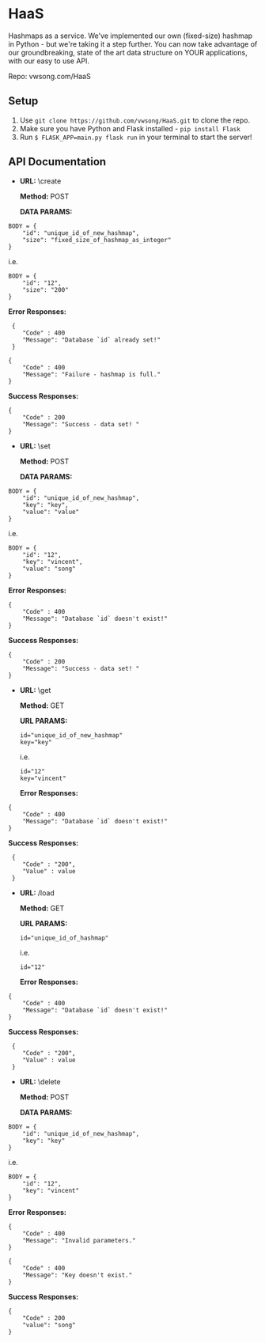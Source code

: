 # **HaaS**

Hashmaps as a service. We've implemented our own (fixed-size) hashmap in Python - but we're taking it a step further. You can now take advantage of our groundbreaking, state of the art data structure on YOUR applications, with our easy to use API.

Repo: vwsong.com/HaaS

## Setup

1. Use `git clone https://github.com/vwsong/HaaS.git` to clone the repo.
2. Make sure you have Python and Flask installed - `pip install Flask`
3. Run `$ FLASK_APP=main.py flask run` in your terminal to start the server!

## API Documentation

* **URL:** \create

  **Method:** POST
  
  **DATA PARAMS:** 
	
``` 
BODY = {
	"id": "unique_id_of_new_hashmap",
	"size": "fixed_size_of_hashmap_as_integer"
}
```
  
  i.e.
``` 
BODY = {
	"id": "12",
	"size": "200"
}
```
  **Error Responses:**
```
 {
	"Code" : 400
	"Message": "Database `id` already set!"
 }
```
```
{
	"Code" : 400
	"Message": "Failure - hashmap is full."
}
```

  **Success Responses:**
```
{
	"Code" : 200
	"Message": "Success - data set!	"
}
```
* **URL:** \set

  **Method:** POST
  
  **DATA PARAMS:** 
	
``` 
BODY = {
	"id": "unique_id_of_new_hashmap",
	"key": "key",
	"value": "value"
}
```
  
  i.e.
``` 
BODY = {
	"id": "12",
	"key": "vincent",
	"value": "song"
}
```
  **Error Responses:**
```
{
	"Code" : 400
	"Message": "Database `id` doesn't exist!"
}
```

  **Success Responses:**
```
{
	"Code" : 200
	"Message": "Success - data set!	"
}
```
* **URL:** \get

  **Method:** GET
  
  **URL PARAMS:** 
	
  ``` 
  id="unique_id_of_new_hashmap"
  key="key"
  ```
  
  i.e.
  ``` 
  id="12"
  key="vincent"
  ```
  **Error Responses:**
```
{
	"Code" : 400
	"Message": "Database `id` doesn't exist!"
}
```

  **Success Responses:**
```
 {
	"Code" : "200",
	"Value" : value
 }
```
* **URL:** /load

  **Method:** GET
  
  **URL PARAMS:** 
	
  ``` 
  id="unique_id_of_hashmap"
  ```
  
  i.e.
  ``` 
  id="12"
  ```
  **Error Responses:**
```
{
	"Code" : 400
	"Message": "Database `id` doesn't exist!"
}
```

  **Success Responses:**
```
 {
	"Code" : "200",
	"Value" : value
 }
```
* **URL:** \delete

  **Method:** POST
  
  **DATA PARAMS:** 
	
``` 
BODY = {
	"id": "unique_id_of_new_hashmap",
	"key": "key"
}
```
  
  i.e.
``` 
BODY = {
	"id": "12",
	"key": "vincent"
}
```
  **Error Responses:**
```
{
	"Code" : 400
	"Message": "Invalid parameters."
}
```
```
{
	"Code" : 400
	"Message": "Key doesn't exist."
}
```

  **Success Responses:**
```
{
	"Code" : 200
	"value": "song"
}
```
